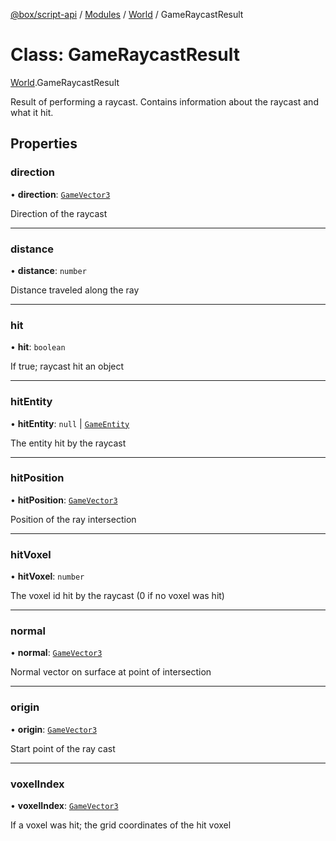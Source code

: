 [@box/script-api](../README.md) / [Modules](../modules.md) / [World](../modules/World.md) / GameRaycastResult

# Class: GameRaycastResult

[World](../modules/World.md).GameRaycastResult

Result of performing a raycast.  Contains information about the raycast and what it hit.

## Properties

### direction

• **direction**: [`GameVector3`](Math.GameVector3.md)

Direction of the raycast

___

### distance

• **distance**: `number`

Distance traveled along the ray

___

### hit

• **hit**: `boolean`

If true; raycast hit an object

___

### hitEntity

• **hitEntity**: ``null`` \| [`GameEntity`](-2.GameEntity.md)

The entity hit by the raycast

___

### hitPosition

• **hitPosition**: [`GameVector3`](Math.GameVector3.md)

Position of the ray intersection

___

### hitVoxel

• **hitVoxel**: `number`

The voxel id hit by the raycast (0 if no voxel was hit)

___

### normal

• **normal**: [`GameVector3`](Math.GameVector3.md)

Normal vector on surface at point of intersection

___

### origin

• **origin**: [`GameVector3`](Math.GameVector3.md)

Start point of the ray cast

___

### voxelIndex

• **voxelIndex**: [`GameVector3`](Math.GameVector3.md)

If a voxel was hit; the grid coordinates of the hit voxel
